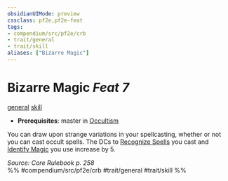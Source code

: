 ```yaml
---
obsidianUIMode: preview
cssclass: pf2e,pf2e-feat
tags:
- compendium/src/pf2e/crb
- trait/general
- trait/skill
aliases: ["Bizarre Magic"]
---
```

# Bizarre Magic  *Feat 7*  
[general](../../rules/traits/general.md)  [skill](../../rules/traits/skill.md)  

- **Prerequisites**: master in [Occultism](../skills.md#Occultism)

You can draw upon strange variations in your spellcasting, whether or not you can cast occult spells. The DCs to [Recognize Spells](recognize-spell.md) you cast and [Identify Magic](../../rules/actions/identify-magic.md) you use increase by 5.

*Source: Core Rulebook p. 258*  
%% #compendium/src/pf2e/crb #trait/general #trait/skill %%